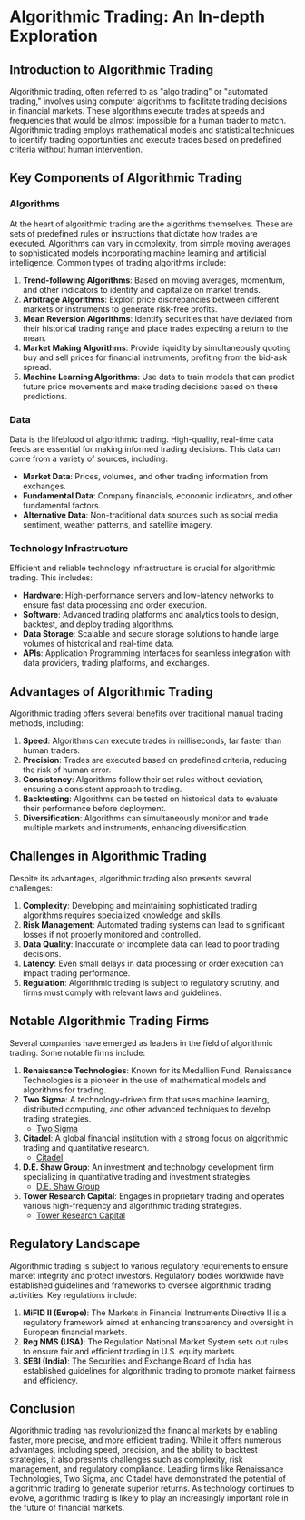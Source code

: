 # Algorithmic Trading: An In-depth Exploration

## Introduction to Algorithmic Trading

Algorithmic trading, often referred to as "algo trading" or "automated trading," involves using computer algorithms to facilitate trading decisions in financial markets. These algorithms execute trades at speeds and frequencies that would be almost impossible for a human trader to match. Algorithmic trading employs mathematical models and statistical techniques to identify trading opportunities and execute trades based on predefined criteria without human intervention.

## Key Components of Algorithmic Trading

### Algorithms

At the heart of algorithmic trading are the algorithms themselves. These are sets of predefined rules or instructions that dictate how trades are executed. Algorithms can vary in complexity, from simple moving averages to sophisticated models incorporating machine learning and artificial intelligence. Common types of trading algorithms include:

1. **Trend-following Algorithms**: Based on moving averages, momentum, and other indicators to identify and capitalize on market trends.
2. **Arbitrage Algorithms**: Exploit price discrepancies between different markets or instruments to generate risk-free profits.
3. **Mean Reversion Algorithms**: Identify securities that have deviated from their historical trading range and place trades expecting a return to the mean.
4. **Market Making Algorithms**: Provide liquidity by simultaneously quoting buy and sell prices for financial instruments, profiting from the bid-ask spread.
5. **Machine Learning Algorithms**: Use data to train models that can predict future price movements and make trading decisions based on these predictions.

### Data

Data is the lifeblood of algorithmic trading. High-quality, real-time data feeds are essential for making informed trading decisions. This data can come from a variety of sources, including:

- **Market Data**: Prices, volumes, and other trading information from exchanges.
- **Fundamental Data**: Company financials, economic indicators, and other fundamental factors.
- **Alternative Data**: Non-traditional data sources such as social media sentiment, weather patterns, and satellite imagery.

### Technology Infrastructure

Efficient and reliable technology infrastructure is crucial for algorithmic trading. This includes:

- **Hardware**: High-performance servers and low-latency networks to ensure fast data processing and order execution.
- **Software**: Advanced trading platforms and analytics tools to design, backtest, and deploy trading algorithms.
- **Data Storage**: Scalable and secure storage solutions to handle large volumes of historical and real-time data.
- **APIs**: Application Programming Interfaces for seamless integration with data providers, trading platforms, and exchanges.

## Advantages of Algorithmic Trading

Algorithmic trading offers several benefits over traditional manual trading methods, including:

1. **Speed**: Algorithms can execute trades in milliseconds, far faster than human traders.
2. **Precision**: Trades are executed based on predefined criteria, reducing the risk of human error.
3. **Consistency**: Algorithms follow their set rules without deviation, ensuring a consistent approach to trading.
4. **Backtesting**: Algorithms can be tested on historical data to evaluate their performance before deployment.
5. **Diversification**: Algorithms can simultaneously monitor and trade multiple markets and instruments, enhancing diversification.

## Challenges in Algorithmic Trading

Despite its advantages, algorithmic trading also presents several challenges:

1. **Complexity**: Developing and maintaining sophisticated trading algorithms requires specialized knowledge and skills.
2. **Risk Management**: Automated trading systems can lead to significant losses if not properly monitored and controlled.
3. **Data Quality**: Inaccurate or incomplete data can lead to poor trading decisions.
4. **Latency**: Even small delays in data processing or order execution can impact trading performance.
5. **Regulation**: Algorithmic trading is subject to regulatory scrutiny, and firms must comply with relevant laws and guidelines.

## Notable Algorithmic Trading Firms

Several companies have emerged as leaders in the field of algorithmic trading. Some notable firms include:

1. **Renaissance Technologies**: Known for its Medallion Fund, Renaissance Technologies is a pioneer in the use of mathematical models and algorithms for trading.
2. **Two Sigma**: A technology-driven firm that uses machine learning, distributed computing, and other advanced techniques to develop trading strategies.
   - [Two Sigma](https://www.twosigma.com/)
3. **Citadel**: A global financial institution with a strong focus on algorithmic trading and quantitative research.
   - [Citadel](https://www.citadel.com/)
4. **D.E. Shaw Group**: An investment and technology development firm specializing in quantitative trading and investment strategies.
   - [D.E. Shaw Group](https://www.deshaw.com/)
5. **Tower Research Capital**: Engages in proprietary trading and operates various high-frequency and algorithmic trading strategies.
   - [Tower Research Capital](https://www.tower-research.com/)

## Regulatory Landscape

Algorithmic trading is subject to various regulatory requirements to ensure market integrity and protect investors. Regulatory bodies worldwide have established guidelines and frameworks to oversee algorithmic trading activities. Key regulations include:

1. **MiFID II (Europe)**: The Markets in Financial Instruments Directive II is a regulatory framework aimed at enhancing transparency and oversight in European financial markets.
2. **Reg NMS (USA)**: The Regulation National Market System sets out rules to ensure fair and efficient trading in U.S. equity markets.
3. **SEBI (India)**: The Securities and Exchange Board of India has established guidelines for algorithmic trading to promote market fairness and efficiency.

## Conclusion

Algorithmic trading has revolutionized the financial markets by enabling faster, more precise, and more efficient trading. While it offers numerous advantages, including speed, precision, and the ability to backtest strategies, it also presents challenges such as complexity, risk management, and regulatory compliance. Leading firms like Renaissance Technologies, Two Sigma, and Citadel have demonstrated the potential of algorithmic trading to generate superior returns. As technology continues to evolve, algorithmic trading is likely to play an increasingly important role in the future of financial markets.